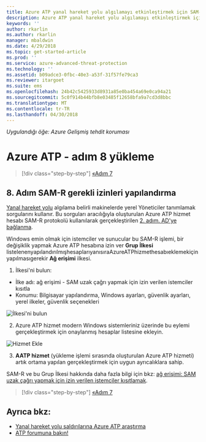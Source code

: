 ```yaml
---
title: Azure ATP yanal hareket yolu algılamayı etkinleştirmek için SAM-R yapılandırma | Microsoft Docs
description: Azure ATP yanal hareket yolu algılamayı etkinleştirmek için SAM-R yapılandırmayı açıklar
keywords: ''
author: rkarlin
ms.author: rkarlin
manager: mbaldwin
ms.date: 4/29/2018
ms.topic: get-started-article
ms.prod: ''
ms.service: azure-advanced-threat-protection
ms.technology: ''
ms.assetid: b09adce3-0fbc-40e3-a53f-31f57fe79ca3
ms.reviewer: itargoet
ms.suite: ems
ms.openlocfilehash: 24b42c5425933d8931a85e0ba454a69e0ca94a21
ms.sourcegitcommit: 5c0f914b44bfb8e03485f12658bfa9a7cd3d8bbc
ms.translationtype: MT
ms.contentlocale: tr-TR
ms.lasthandoff: 04/30/2018
---
```

*Uygulandığı öğe: Azure Gelişmiş tehdit koruması*

# <a name="install-azure-atp---step-8"></a>Azure ATP - adım 8 yükleme

>[!div class="step-by-step"]
[«Adım 7](install-atp-step7.md)

## <a name="step-8-configure-sam-r-required-permissions"></a>8. Adım SAM-R gerekli izinleri yapılandırma

[Yanal hareket yolu](use-case-lateral-movement-path.md) algılama belirli makinelerde yerel Yöneticiler tanımlamak sorgularını kullanır. Bu sorguları aracılığıyla oluşturulan Azure ATP hizmet hesabı SAM-R protokolü kullanılarak gerçekleştirilen [2. adım. AD'ye bağlanma](install-atp-step2.md).
 
Windows emin olmak için istemciler ve sunucular bu SAM-R işlemi, bir değişiklik yapmak Azure ATP hesabına izin ver **Grup İlkesi** listelenenyapılandırılmışhesaplarıyanısıraAzureATPhizmethesabıeklemekiçinyapılmasıgerekir **Ağ erişimi** ilkesi.

1. İlkesi'ni bulun:

 - İlke adı: ağ erişimi - SAM uzak çağrı yapmak için izin verilen istemciler kısıtla
 - Konumu: Bilgisayar yapılandırma, Windows ayarları, güvenlik ayarları, yerel ilkeler, güvenlik seçenekleri
  
  ![İlkesi'ni bulun](./media/samr-policy-location.png)

2. Azure ATP hizmet modern Windows sistemleriniz üzerinde bu eylemi gerçekleştirmek için onaylanmış hesaplar listesine ekleyin.
 
  ![Hizmet Ekle](./media/samr-add-service.png)

3. **AATP hizmet** (yükleme işlemi sırasında oluşturulan Azure ATP hizmeti) artık ortama yapılan gerçekleştirmek için uygun ayrıcalıklara sahip.

SAM-R ve bu Grup İlkesi hakkında daha fazla bilgi için bkz: [ağ erişimi: SAM uzak çağrı yapmak için izin verilen istemciler kısıtlamak](https://docs.microsoft.com/windows/security/threat-protection/security-policy-settings/network-access-restrict-clients-allowed-to-make-remote-sam-calls).


>[!div class="step-by-step"]
[«Adım 7](install-atp-step7.md)



## <a name="see-also"></a>Ayrıca bkz:
- [Yanal hareket yolu saldırılarına Azure ATP araştırma](use-case-lateral-movement-path.md)
- [ATP forumuna bakın!](https://aka.ms/azureatpcommunity)
